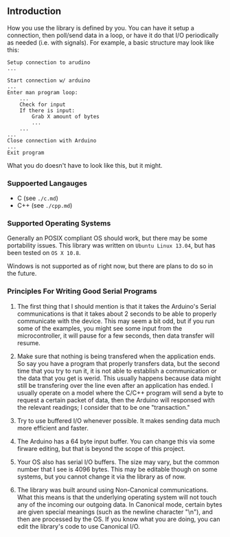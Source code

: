 Introduction
------------

How you use the library is defined by you.  You can have it setup a connection,
then poll/send data in a loop, or have it do that I/O periodically as needed
(i.e. with signals).  For example, a basic structure may look like this:

    Setup connection to arudino
    ...

    Start connection w/ arduino
    ...
    Enter man program loop:
        ...
        Check for input
        If there is input:
            Grab X amount of bytes
            ...
        ...
    ...
    Close connection with Arduino
    ...
    Exit program

What you do doesn't have to look like this, but it might.


### Suppoerted Langauges
 * C (see `./c.md`)
 * C++ (see `./cpp.md`)


### Supported Operating Systems

Generally an POSIX compliant OS should work, but there may be some portability
issues.  This library was written on `Ubuntu Linux 13.04`, but has been tested
on `OS X 10.8`.

Windows is not supported as of right now, but there are plans to do so in the
future.


### Principles For Writing Good Serial Programs

 1. The first thing that I should mention is that it takes the Arduino's Serial
    communications is that it takes about 2 seconds to be able to properly
    communicate with the device.  This may seem a bit odd, but if you run some
	of the examples, you might see some input from the microcontroller, it will
	pause for a few seconds, then data transfer will resume.

 2. Make sure that nothing is being transfered when the application ends.
 	So say you have a program that properly transfers data, but the second time
	that you try to run it, it is not able to establish a communication or the
	data that you get is werid.  This usually happens because data might still
	be transfering over the line even after an application has ended.  I usually
	operate on a model where the C/C++ program will send a byte to request a
	certain packet of data, then the Arduino will responsed with the relevant
	readings; I consider that to be one "transaction."

 3. Try to use buffered I/O whenever possible.  It makes sending data much more
	efficient and faster.

 4. The Arduino has a 64 byte input buffer.  You can change this via some
	firware editing, but that is beyond the scope of this project.

 5. Your OS also has serial I/O buffers.  The size may vary, but the common
	number that I see is 4096 bytes.  This may be editable though on some
	systems, but you cannot change it via the library as of now.

 6. The library was built around using Non-Canonical communications.  What this
    means is that the underlying operating system will not touch any of the
	incoming our outgoing data.  In Canonical mode, certain bytes are given
	special meanings (such as the newline character "\n"), and then are
	processed by the OS.  If you know what you are doing, you can edit the
	library's code to use Canonical I/O.

